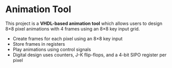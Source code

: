 # Animation Tool

This project is a **VHDL-based animation tool** which allows users to design 8×8 pixel animations with 4 frames using an 8×8 key input grid.

- Create frames for each pixel using an 8×8 key input
- Store frames in registers
- Play animations using control signals
- Digital design uses counters, J-K flip-flops, and a 4-bit SIPO register per pixel
